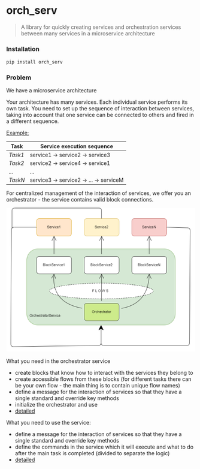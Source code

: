 # orch_serv

> A library for quickly creating services and orchestration services between many services in a microservice architecture


### Installation

```bash
pip install orch_serv
```

### Problem

We have a microservice architecture

Your architecture has many services. Each individual service performs its own task. You need to set up the sequence of interaction between services, taking into account that one service can be connected to others and fired in a different sequence.

<u>Example:</u>

Task | Service execution sequence 
--- | --- 
*Task1* | service1 -> service2 -> service3
*Task2* | service2 -> service4 -> service1
*...* | ...
*TaskN* | service3 -> service2 -> ... -> serviceM

For centralized management of the interaction of services, we offer you an orchestrator - the service contains valid block connections.

![file not found](./materials/solution_application_diagram.png "solution_application_diagram")

What you need in the orchestrator service
- create blocks that know how to interact with the services they belong to
- create accessible flows from these blocks (for different tasks there can be your own flow - the main thing is to contain unique flow names)
- define a message for the interaction of services so that they have a single standard and override key methods
- initialize the orchestrator and use
- [detailed](./orch_serv/orchestrator/README.md)

What you need to use the service:
- define a message for the interaction of services so that they have a single standard and override key methods
- define the commands in the service which it will execute and what to do after the main task is completed (divided to separate the logic)
- [detailed](./orch_serv/service/README.md)
